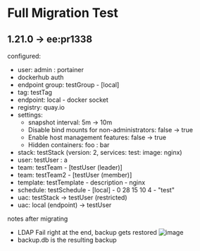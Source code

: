 # Full Migration Test

## 1.21.0 -> ee:pr1338

configured: 
- user: admin : portainer
- dockerhub auth
- endpoint group: testGroup - [local]
- tag: testTag
- endpoint: local - docker socket
- registry: quay.io 
- settings:
    - snapshot interval: 5m -> 10m
    - Disable bind mounts for non-administrators: false -> true
    - Enable host management features: false -> true
    - Hidden containers: foo : bar
- stack: testStack (version: 2, services: test: image: nginx)
- user: testUser : a
- team: testTeam - [testUser (leader)]
- team: testTeam2 - [testUser (member)]
- template: testTemplate - description - nginx
- schedule: testSchedule - [local] -  0 28 15 10 4 - "test"
- uac: testStack -> testUser (restricted)
- uac: local (endpoint) -> testUser

notes after migrating
- LDAP Fail right at the end, backup gets restored
![image](https://media.discordapp.net/attachments/882111142355435540/962573560684118016/unknown.png)
- backup.db is the resulting backup